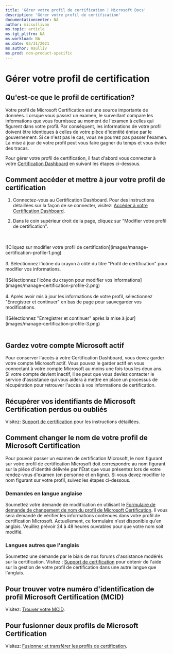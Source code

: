 ```yaml
---
title: 'Gérer votre profil de certification | Microsoft Docs'
description: 'Gérer votre profil de certification' 
documentationcenter: NA 
author: micsullivan
ms.topic: article
ms.tgt_pltfrm: NA
ms.workload: NA
ms.date: 03/31/2021
ms.author: msulliv
ms.prod: non-product-specific
---
```

# Gérer votre profil de certification

## Qu'est-ce que le profil de certification?

Votre profil de Microsoft Certification est une source importante de données. Lorsque vous passez un examen, le surveillant compare les informations que vous fournissez au moment de l'examen à celles qui figurent dans votre profil. Par conséquent, les informations de votre profil doivent être identiques à celles de votre pièce d'identité émise par le gouvernement. Si ce n'est pas le cas, vous ne pourrez pas passer l'examen. La mise à jour de votre profil peut vous faire gagner du temps et vous éviter des tracas.

Pour gérer votre profil de certification, il faut d'abord vous connecter à votre [Certification Dashboard](https://aka.ms/certdashboard) en suivant les étapes ci-dessous.

## Comment accéder et mettre à jour votre profil de certification

1. Connectez-vous au Certification Dashboard. Pour des instructions détaillées sur la façon de se connecter, visitez: [Accéder à votre Certification Dashboard](/learn/certifications/access-certification-dashboard).

2. Dans le coin supérieur droit de la page, cliquez sur "Modifier votre profil de certification".
<br/>
<br/>
![Cliquez sur modifier votre profil de certification](images/manage-certification-profile-1.png)
<br/>
<br/>
3. Sélectionnez l'icône du crayon à côté du titre "Profil de certification" pour modifier vos informations.
<br/>
<br/>
![Sélectionnez l'icône du crayon pour modifier vos informations](images/manage-certification-profile-2.png)
<br/>
<br/>
4. Après avoir mis à jour les informations de votre profil, sélectionnez "Enregistrer et continuer" en bas de page pour sauvegarder vos modifications.
<br/>
<br/>
![Sélectionnez "Enregistrer et continuer" après la mise à jour](images/manage-certification-profile-3.png)
<br/>
<br/>

## Gardez votre compte Microsoft actif

Pour conserver l'accès à votre Certification Dashboard, vous devez garder votre compte Microsoft actif. Vous pouvez le garder actif en vous connectant à votre compte Microsoft au moins une fois tous les deux ans. Si votre compte devient inactif, il se peut que vous deviez contacter le service d'assistance qui vous aidera à mettre en place un processus de récupération pour retrouver l'accès à vos informations de certification.

## Récupérer vos identifiants de Microsoft Certification perdus ou oubliés

Visitez: [Support de certification](/learn/certifications/help) pour les instructions détaillées.

## Comment changer le nom de votre profil de Microsoft Certification 

Pour pouvoir passer un examen de certification Microsoft, le nom figurant sur votre profil de certification Microsoft doit correspondre au nom figurant sur la pièce d'identité délivrée par l'État que vous présentez lors de votre rendez-vous d'examen (en personne et en ligne). Si vous devez modifier le nom figurant sur votre profil, suivez les étapes ci-dessous.

### Demandes en langue anglaise

Soumettez votre demande de modification en utilisant le [Formulaire de demande de changement de nom du profil de Microsoft Certification](https://aka.ms/MSCertificationLegalNamechange). Il vous sera demandé de vérifier les informations contenues dans votre profil de certification Microsoft. Actuellement, ce formulaire n'est disponible qu'en anglais. Veuillez prévoir 24 à 48 heures ouvrables pour que votre nom soit modifié.

### Langues autres que l'anglais
Soumettez une demande par le biais de nos forums d'assistance modérés sur la certification. Visitez : [Support de certification](/learn/certifications/help) pour obtenir de l'aide sur la gestion de votre profil de certification dans une autre langue que l'anglais.

## Pour trouver votre numéro d'identification de profil Microsoft Certification (MCID)

Visitez: [Trouver votre MCID](/learn/certifications/find-mcid).


## Pour fusionner deux profils de Microsoft Certification

Visitez: [Fusionner et transférer les profils de certification](/learn/certifications/merge-profiles).
